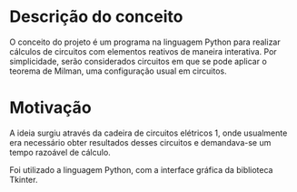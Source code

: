 

# Descrição do conceito
  O conceito do projeto é um programa na linguagem Python para realizar cálculos de circuitos com elementos reativos de maneira interativa. Por simplicidade, serão considerados circuitos em que se pode aplicar o teorema de Milman, uma configuração usual em circuitos. 
# Motivação
A ideia surgiu através da cadeira de circuitos elétricos 1, onde usualmente era necessário obter resultados desses circuitos e demandava-se um tempo razoável de cálculo.
  
 Foi utilizado a linguagem Python, com a interface gráfica da biblioteca Tkinter. 
